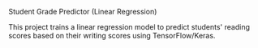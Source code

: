 Student Grade Predictor (Linear Regression)

This project trains a linear regression model to predict students' reading scores based on their writing scores using TensorFlow/Keras.

